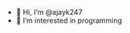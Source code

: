 - 👋 Hi, I’m @ajayk247
- 👀 I’m interested in programming

<!---
ajayk247/ajayk247 is a ✨ special ✨ repository because its `README.md` (this file) appears on your GitHub profile.
You can click the Preview link to take a look at your changes.
--->
